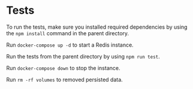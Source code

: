 # Tests

To run the tests, make sure you installed required dependencies by using the `npm install` command in the parent directory.

Run `docker-compose up -d` to start a Redis instance.

Run the tests from the parent directory by using `npm run test`.

Run `docker-compose down` to stop the instance.

Run `rm -rf volumes` to removed persisted data.
